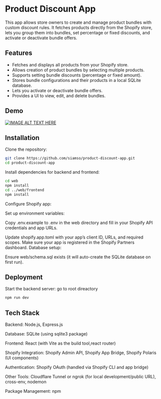 
# Product Discount App

This app allows store owners to create and manage product bundles with custom discount rules. It fetches products directly from the Shopify store, lets you group them into bundles, set percentage or fixed discounts, and activate or deactivate bundle offers. 


## Features

- Fetches and displays all products from your Shopify store.
- Allows creation of product bundles by selecting multiple products.
- Supports setting bundle discounts (percentage or fixed amount).
- Stores bundle configurations and their products in a local SQLite database.
- Lets you activate or deactivate bundle offers.
- Provides a UI to view, edit, and delete bundles.


## Demo

[![IMAGE ALT TEXT HERE](https://img.youtube.com/vi/4NHz4u3UjsM/0.jpg)](https://www.youtube.com/watch?v=4NHz4u3UjsM)



## Installation

Clone the repository:

```bash
git clone https://github.com/siamso/product-discount-app.git
cd product-discount-app
```
Install dependencies for backend and frontend:

```bash
cd web
npm install
cd ../web/frontend
npm install
```
Configure Shopify app:

Set up environment variables:

Copy .env.example to .env in the web directory and fill in your Shopify API credentials and app URLs.

Update shopify.app.toml with your app’s client ID, URLs, and required scopes.
Make sure your app is registered in the Shopify Partners dashboard.
Database setup:

Ensure web/schema.sql exists (it will auto-create the SQLite database on first run).
## Deployment

Start the backend server:
go to root direactory
```bash
npm run dev
```
## Tech Stack

Backend: Node.js, Express.js

Database: SQLite (using sqlite3 package)

Frontend: React (with Vite as the build tool,react router)

Shopify Integration: Shopify Admin API, Shopify App Bridge, Shopify Polaris (UI components)

Authentication: Shopify OAuth (handled via Shopify CLI and app bridge)

Other Tools: Cloudflare Tunnel or ngrok (for local development/public URL), cross-env, nodemon

Package Management: npm